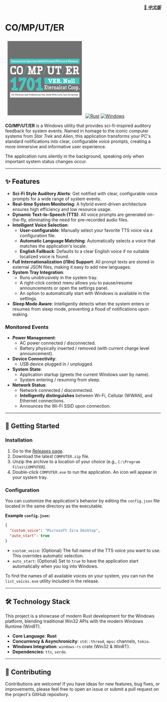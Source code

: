 <div align="right"><strong><a href="README_zh.md">📄 <em>中文版</em></a></strong></div>

# CO/MP/UT/ER
![logo](Assets/256h/256.png)
[![Rust](https://img.shields.io/badge/language-Rust-orange.svg)](https://www.rust-lang.org/)
[![Windows](https://img.shields.io/badge/platform-Windows-0078D6.svg)](https://www.microsoft.com/windows/)



**CO/MP/UT/ER** is a Windows utility that provides sci-fi-inspired auditory feedback for system events. Named in homage to the iconic computer systems from *Star Trek* and *Alien*, this application transforms your PC's standard notifications into clear, configurable voice prompts, creating a more immersive and informative user experience.

The application runs silently in the background, speaking only when important system status changes occur.

---

## ✨ Features

- **Sci-Fi Style Auditory Alerts**: Get notified with clear, configurable voice prompts for a wide range of system events.
- **Real-time System Monitoring**: A hybrid event-driven architecture ensures high efficiency and low resource usage.
- **Dynamic Text-to-Speech (TTS)**: All voice prompts are generated on-the-fly, eliminating the need for pre-recorded audio files.
- **Intelligent Voice Selection**:
    - **User-configurable**: Manually select your favorite TTS voice via a configuration file.
    - **Automatic Language Matching**: Automatically selects a voice that matches the application's locale.
    - **English Fallback**: Defaults to a clear English voice if no suitable localized voice is found.
- **Full Internationalization (i18n) Support**: All prompt texts are stored in external JSON files, making it easy to add new languages.
- **System Tray Integration**:
    - Runs unobtrusively in the system tray.
    - A right-click context menu allows you to pause/resume announcements or open the settings panel.
    - An option to automatically start with Windows is available in the settings.
- **Sleep Mode Aware**: Intelligently detects when the system enters or resumes from sleep mode, preventing a flood of notifications upon waking.

### Monitored Events
- **Power Management**:
    - AC power connected / disconnected.
    - Battery physically inserted / removed (with current charge level announcement).
- **Device Connectivity**:
    - USB device plugged in / unplugged.
- **System State**:
    - Application startup (greets the current Windows user by name).
    - System entering / resuming from sleep.
- **Network Status**:
    - Network connected / disconnected.
    - **Intelligently distinguishes** between Wi-Fi, Cellular (WWAN), and Ethernet connections.
    - Announces the Wi-Fi SSID upon connection.

---

## 🚀 Getting Started

### Installation
1.  Go to the [Releases page](https://github.com/ECeternalcat/CO-MP-UT-ER/releases).
2.  Download the latest `COMPUTER.zip` file.
3.  Unzip the archive to a location of your choice (e.g., `C:\Program Files\COMPUTER`).
4.  Double-click `COMPUTER.exe` to run the application. An icon will appear in your system tray.

### Configuration
You can customize the application's behavior by editing the `config.json` file located in the same directory as the executable.

**Example `config.json`:**
```json
{
  "custom_voice": "Microsoft Zira Desktop",
  "auto_start": true
}
```
- `custom_voice`: (Optional) The full name of the TTS voice you want to use. This overrides automatic selection.
- `auto_start`: (Optional) Set to `true` to have the application start automatically when you log into Windows.

To find the names of all available voices on your system, you can run the `list_voices.exe` utility included in the release.

---

## 🛠️ Technology Stack

This project is a showcase of modern Rust development for the Windows platform, blending traditional Win32 APIs with the modern Windows Runtime (WinRT).

- **Core Language**: **Rust**
- **Concurrency & Asynchronicity**: `std::thread`, `mpsc` channels, `tokio`.
- **Windows Integration**: `windows-rs` crate (Win32 & WinRT).
- **Dependencies**: `tts`, `serde`.

---

## 🤝 Contributing

Contributions are welcome! If you have ideas for new features, bug fixes, or improvements, please feel free to open an issue or submit a pull request on the project's GitHub repository.
